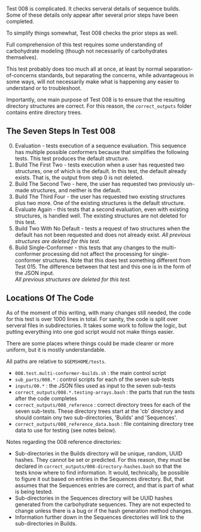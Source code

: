 Test 008 is complicated.  It checks serveral details of sequence builds.  Some of these details only appear after
several prior steps have been completed.  

To simplify things somewhat, Test 008 checks the prior steps as well.

Full comprehension of this test requires some understanding of carbohydrate modeling (though not necessarily of 
carbohydrates themselves).

This test probably does too much all at once, at least by normal separation-of-concerns standards, but separating
the concerns, while advantageous in some ways, will not necessarily make what is happening any easier to understand
or to troubleshoot.

Importantly, one main purpose of Test 008 is to ensure that the resulting directory structures are correct.  For 
this reason, the `correct_outputs` folder contains entire directory trees.

## The Seven Steps In Test 008

0. Evaluation - tests execution of a sequence evaluation.  This sequence has multiple possible conformers because
   that simplifies the following tests.  This test produces the default structure.
1. Build The First Two - tests execution when a user has requested two structures, one of which is the default.
   In this test, the default already exists.  That is, the output from step 0 is not deleted.
2. Build The Second Two - here, the user has requested two previously un-made structures, and neither is the default.
3. Build The Third Four - the user has requested two existing structures plus two more. One of the existing structures
   is the default structure.
4. Evaluate Again - this tests that a second evaluation, even with existing structures, is handled well.  The existing
   structures are not deleted for this test.
5. Build Two With No Default - tests a request of two structures when the default has not been requested and 
   does not already exist.  _All previous structures are deleted for this test._
6. Build Single-Conformer - this tests that any changes to the multi-conformer processing did not affect the
   processing for single-conformer structures.  Note that this does test something different from Test 015.
   The difference between that test and this one is in the form of the JSON input.  
   _All previous structures are deleted for this test._

## Locations Of The Code

As of the moment of this writing, with many changes still needed, the code for this test is over 1000 lines
in total. For sanity, the code is split over serveral files in subdirectories.  It takes some work to follow
the logic, but putting everything into one god script would not make things easier.

There are some places where things could be made clearer or more uniform, but it is mostly understandable.

All paths are relative to `$GEMSHOME/tests`.

- `008.test.multi-conformer-builds.sh` : the main control script
- `sub_parts/008.*` : control scripts for each of the seven sub-tests
- `inputs/00.*` : the JSON files used as input to the seven sub-tests
- `correct_outputs/008.*.testing-arrays.bash` : the parts that run the tests after the code completes
- `correct_outputs/008_reference` : correct directory trees for each of the seven sub-tests.  These directory trees
  start at the 'cb' directory and should contain ony two sub-directories, 'Builds' and 'Sequences'.
- `correct_outputs/008_reference_data.bash` : file containing directory tree data to use for testing (see notes below).

Notes regarding the 008 reference directories:

- Sub-directories in the Builds directory will be unique, random, UUID hashes.  They cannot be set or predicted.
  For this reason, they must be declared in `correct_outputs/008-directory-hashes.bash` so that the tests know 
  where to find information.  It would, technically, be possible to figure it out based on entries in the Sequences
  directory.  But, that assumes that the Sequences entries are correct, and that is part of what is being tested.
- Sub-directories in the Sequences directory will be UUID hashes generated from the carbohydrate sequences.  They
  are not expected to change unless there is a bug or if the hash generation method changes.  
- Information further down in the Sequences directories will link to the sub-directories in Builds.
